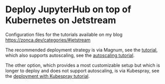 # Deploy JupyterHub on top of Kubernetes on Jetstream

Configuration files for the tutorials available on my blog <https://zonca.dev/categories/#jetstream>

The recommended deployment strategy is via Magnum, see the [tutorial](https://zonca.dev/2019/06/kubernetes-jupyterhub-jetstream-magnum.html), which also supports autoscaling, see the [autoscaling tutorial](https://zonca.dev/2019/09/kubernetes-jetstream-autoscaler.html).

The other option, which provides a most customizable setup but which is longer to deploy and does not support autoscaling, is via Kubespray, see the [deployment with Kubespray tutorial](https://zonca.dev/2019/02/kubernetes-jupyterhub-jetstream-kubespray.html).
